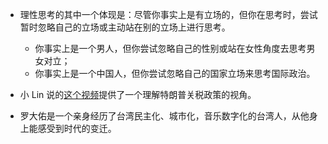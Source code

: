 - 理性思考的其中一个体现是：尽管你事实上是有立场的，但你在思考时，尝试暂时忽略自己的立场或主动站在别的立场上进行思考。
  - 你事实上是一个男人，但你尝试忽略自己的性别或站在女性角度去思考男女对立；
  - 你事实上是一个中国人，但你尝试忽略自己的国家立场来思考国际政治。

- 小 Lin 说的[这个视频](https://www.bilibili.com/video/BV16HEWzcEUK/?spm_id_from=333.1387.homepage.video_card.click&vd_source=5b4c141029b3d309804a79b56a218572)提供了一个理解特朗普关税政策的视角。

- 罗大佑是一个亲身经历了台湾民主化、城市化，音乐数字化的台湾人，从他身上能感受到时代的变迁。



